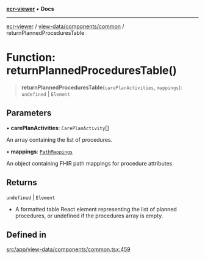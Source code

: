 [**ecr-viewer**](../../../../README.md) • **Docs**

***

[ecr-viewer](../../../../README.md) / [view-data/components/common](../README.md) / returnPlannedProceduresTable

# Function: returnPlannedProceduresTable()

> **returnPlannedProceduresTable**(`carePlanActivities`, `mappings`): `undefined` \| `Element`

## Parameters

• **carePlanActivities**: `CarePlanActivity`[]

An array containing the list of procedures.

• **mappings**: [`PathMappings`](../../../../utils/interfaces/PathMappings.md)

An object containing FHIR path mappings for procedure attributes.

## Returns

`undefined` \| `Element`

- A formatted table React element representing the list of planned procedures, or undefined if the procedures array is empty.

## Defined in

[src/app/view-data/components/common.tsx:459](https://github.com/CDCgov/phdi/blob/55d1a87d29da9da2522ba2a73bc122cba666b133/containers/ecr-viewer/src/app/view-data/components/common.tsx#L459)
